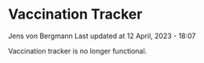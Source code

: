 Vaccination Tracker
================
Jens von Bergmann
Last updated at 12 April, 2023 - 18:07

Vaccination tracker is no longer functional.

